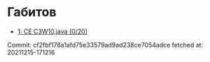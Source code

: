 # Габитов
- [1: CE C3W10.java (0/20)](1.md)

Commit: cf2fbf178a1afd75e33579ad9ad238ce7054adce
 fetched at: 20211215-171216
